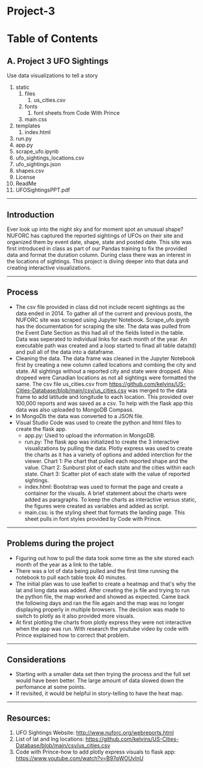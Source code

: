 # Project-3

# Table of Contents

## A. Project 3 UFO Sightings
Use data visualizations to tell a story

1. static
    1. files
       1. us_cities.csv
    2. fonts
       1. font sheets from Code With Prince
    3. main.css
2. templates
    1. index.html
3. run.py
4. app.py
5. scrape_ufo.ipynb
6. ufo_sightings_locations.csv
7. ufo_sightings.json
8. shapes.csv
9. License
10. ReadMe
11. UFOSightingsPPT.pdf

-----------
## Introduction

  Ever look up into the night sky and for moment spot an unusual shape? NUFORC has captured the reported sightings of UFOs on their site and organized them by event date, shape, state and posted date. This site was first introduced in class as part of our Pandas training to fix the provided data and format the duration column. During class there was an interest in the locations of sightings. This project is diving deeper into that data and creating interactive visualizations.

-----------
## Process

  - The csv file provided in class did not include recent sightings as the data ended in 2014. To gather all of the current and previous posts, the NUFORC site was scraped using Jupyter Notebook. Scrape_ufo.ipynb has the documentation for scraping the site. The data was pulled from the Event Date Section as this had all of the fields listed in the table. Data was seperated to individual links for each month of the year. An executable path was created and a loop started to finad all table data(td) and pull all of the data into a dataframe.
  - Cleaning the data. The data frame was cleaned in the Jupyter Notebook first by creating a new column called locations and combing the city and state. All sightings without a reported city and state were dropped. Also dropeed were Canadian locations as not all sightings were formatted the same. The csv file us_cities.csv from https://github.com/kelvins/US-Cities-Database/blob/main/csv/us_cities.csv was merged to the data frame to add latitude and longitude to each location. This provided over 100,000 reports and was saved as a csv. To help with the flask app this data was also uploaded to MongoDB Compass.
  - In MongoDb the data was converted to a JSON file.
  - Visual Studio Code was used to create the python and html files to create the flask app. 
     - app.py: Used to upload the information in MongoDB.
     - run.py: The flask app was initialized to create the 3 interactive visualizations by pulling the data. Plotly express was used to create the charts as it has a variety of options and added interction for the viewer. Chart 1: Pie chart that pulled each reported shape and the value. Chart 2: Sunburst plot of each state and the cities within each state. Chart 3: Scatter plot of each state with the value of reported sightings.
     - index.html: Bootstrap was used to format the page and create a container for the visuals. A brief statement about the charts were added as paragraphs. To keep the charts as interactive versus static, the figures were created as variables and added as script. 
     - main.css: is the styling sheet that formats the landing page. This sheet pulls in font styles provided by Code with Prince.

-----------
## Problems during the project

  - Figuring out how to pull the data took some time as the site stored each month of the year as a link to the table.
  - There was a lot of data being pulled and the first time running the notebook to pull each table took 40 minutes.
  - The initial plan was to use leaflet to create a heatmap and that's why the lat and long data was added. After creating the js file and trying to run the python file, the map worked and showed as expected. Came back the following days and ran the file again and the map was no longer displaying properly in multiple browsers. The decisiion was made to switch to plotly as it also provided more visuals.
  - At first plotting the charts from plotly express they were not interactive when the app was run. With research the youtube video by code with Prince explained how to correct that problem.
-----------
## Considerations

  - Starting with a smaller data set then trying the process and the full set would have been better. The large amount of data slowed down the perfomance at some points.
  - If revisited, it would be helpful in story-telling to have the heat map.

-----------

## Resources:
1. UFO Sightings Website: http://www.nuforc.org/webreports.html
2. List of lat and lng locations: https://github.com/kelvins/US-Cities-Database/blob/main/csv/us_cities.csv
3. Code with Prince-how to add plotly express visuals to flask app: https://www.youtube.com/watch?v=B97qWOUvlnU
